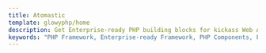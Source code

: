 ```yaml
---
title: Atomastic
template: glowyphp/home
description: Get Enterprise-ready PHP building blocks for kickass Web Applications
keywords: "PHP Framework, Enterprise-ready Framework, PHP Components, Framework, PHP"
---
```

